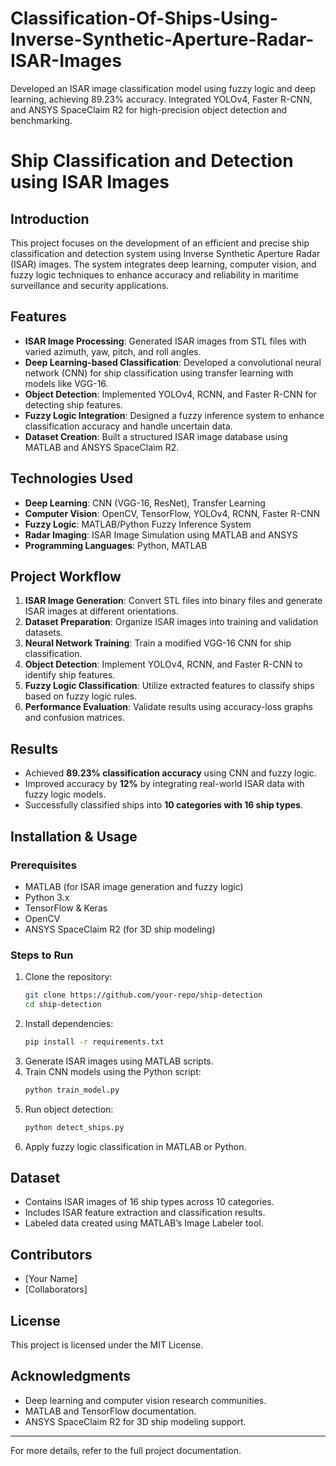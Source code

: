 # Classification-Of-Ships-Using-Inverse-Synthetic-Aperture-Radar-ISAR-Images
Developed an ISAR image classification model using fuzzy logic and deep learning, achieving 89.23% accuracy. Integrated YOLOv4, Faster R-CNN, and ANSYS SpaceClaim R2 for high-precision object detection and benchmarking.


# Ship Classification and Detection using ISAR Images

## Introduction
This project focuses on the development of an efficient and precise ship classification and detection system using Inverse Synthetic Aperture Radar (ISAR) images. The system integrates deep learning, computer vision, and fuzzy logic techniques to enhance accuracy and reliability in maritime surveillance and security applications.

## Features
- **ISAR Image Processing**: Generated ISAR images from STL files with varied azimuth, yaw, pitch, and roll angles.
- **Deep Learning-based Classification**: Developed a convolutional neural network (CNN) for ship classification using transfer learning with models like VGG-16.
- **Object Detection**: Implemented YOLOv4, RCNN, and Faster R-CNN for detecting ship features.
- **Fuzzy Logic Integration**: Designed a fuzzy inference system to enhance classification accuracy and handle uncertain data.
- **Dataset Creation**: Built a structured ISAR image database using MATLAB and ANSYS SpaceClaim R2.

## Technologies Used
- **Deep Learning**: CNN (VGG-16, ResNet), Transfer Learning
- **Computer Vision**: OpenCV, TensorFlow, YOLOv4, RCNN, Faster R-CNN
- **Fuzzy Logic**: MATLAB/Python Fuzzy Inference System
- **Radar Imaging**: ISAR Image Simulation using MATLAB and ANSYS
- **Programming Languages**: Python, MATLAB

## Project Workflow
1. **ISAR Image Generation**: Convert STL files into binary files and generate ISAR images at different orientations.
2. **Dataset Preparation**: Organize ISAR images into training and validation datasets.
3. **Neural Network Training**: Train a modified VGG-16 CNN for ship classification.
4. **Object Detection**: Implement YOLOv4, RCNN, and Faster R-CNN to identify ship features.
5. **Fuzzy Logic Classification**: Utilize extracted features to classify ships based on fuzzy logic rules.
6. **Performance Evaluation**: Validate results using accuracy-loss graphs and confusion matrices.

## Results
- Achieved **89.23% classification accuracy** using CNN and fuzzy logic.
- Improved accuracy by **12%** by integrating real-world ISAR data with fuzzy logic models.
- Successfully classified ships into **10 categories with 16 ship types**.

## Installation & Usage
### Prerequisites
- MATLAB (for ISAR image generation and fuzzy logic)
- Python 3.x
- TensorFlow & Keras
- OpenCV
- ANSYS SpaceClaim R2 (for 3D ship modeling)

### Steps to Run
1. Clone the repository:
   ```sh
   git clone https://github.com/your-repo/ship-detection
   cd ship-detection
   ```
2. Install dependencies:
   ```sh
   pip install -r requirements.txt
   ```
3. Generate ISAR images using MATLAB scripts.
4. Train CNN models using the Python script:
   ```sh
   python train_model.py
   ```
5. Run object detection:
   ```sh
   python detect_ships.py
   ```
6. Apply fuzzy logic classification in MATLAB or Python.

## Dataset
- Contains ISAR images of 16 ship types across 10 categories.
- Includes ISAR feature extraction and classification results.
- Labeled data created using MATLAB’s Image Labeler tool.

## Contributors
- [Your Name]
- [Collaborators]

## License
This project is licensed under the MIT License.

## Acknowledgments
- Deep learning and computer vision research communities.
- MATLAB and TensorFlow documentation.
- ANSYS SpaceClaim R2 for 3D ship modeling support.

---
For more details, refer to the full project documentation.
